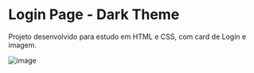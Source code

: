 # Login Page - Dark Theme
Projeto desenvolvido para estudo em HTML e CSS, com card de Login e imagem.

![image](https://user-images.githubusercontent.com/53975201/181343730-e62bdf04-f1eb-4ffc-9c26-3605285c369a.png)
